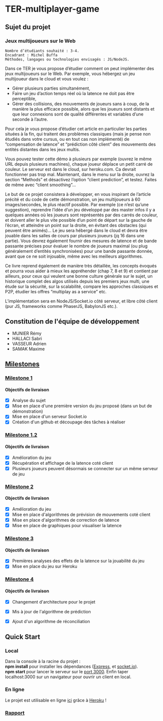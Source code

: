 # TER-multiplayer-game

## Sujet du projet

### Jeux multijoueurs sur le Web

    Nombre d’étudiants souhaité : 3-4.
    Encadrant : Michel Buffa
    Méthodes, langages ou technologies envisagés : JS/NodeJS.

Dans ce TER je vous propose d’étudier comment on peut implémenter des jeux multijoueurs sur le Web. Par exemple, vous hébergez un jeu multijoueur dans le cloud et vous voulez :

- Gérer plusieurs parties simultanément,
- Faire un jeu d’action temps réel où la latence ne doit pas être perceptible,
- Gérer des collisions, des mouvements de joueurs sans à coup, de la manière la plus efficace possible, alors que les joueurs sont distants et que leur connexions sont de qualité différentes et variables d’une seconde à l’autre.

Pour cela je vous propose d’étudier cet article en particulier les parties situées à la fin, qui traitent des problèmes classiques (mais je pense non étudiés dans votre cursus, ou en tout cas non implémenté) de “compensation de latence” et “prédiction côté client” des mouvements des entités distantes dans les jeux multis.

Vous pouvez tester cette démo à plusieurs par exemple (ouvrez le même URL depuis plusieurs machines), chaque joueur déplace un petit carré de couleur. Le serveur est dans le cloud, sur heroku.com. Ca devrait fonctionner pas trop mal. Maintenant, dans le menu sur la droite, ouvrez la section “Methods” et désactivez l’option “client prediction”, et testez. Faites de même avec “client smoothing”…

Le but de ce projet consistera à développer, en vous inspirant de l’article précité et du code de cette démonstration, un jeu multijoueurs à 60 images/secondes, le plus réactif possible. Par exemple (ce n’est qu’une suggestion), reprendre l’idée d’un jeu développé par des master infos il y a quelques années où les joueurs sont représentés par des carrés de couleur, et doivent aller le plus vite possible d’un point de départ sur la gauche de l’écran, et atteindre un point sur la droite, en évitant des obstacles (qui peuvent être animés)… Le jeu sera hébergé dans le cloud et devra être jouable dans les salles de cours par plusieurs joueurs (jq 16 dans une partie). Vous devrez également fournir des mesures de latence et de bande passante précises pour évaluer le nombre de joueurs maximal (ou plug généralement d’entités synchronisées) pour une bande passante donnée, avant que ce ne soit injouable, même avec les meilleurs algorithmes.

Ce livre reprend également de manière très détaillée, les concepts évoqués et pourra vous aider à mieux les appréhender (chap 7, 8 et 9) et contient par ailleurs, pour ceux qui veulent une bonne culture générale sur le sujet, un historique complet des algos utilisés depuis les premiers jeux multi, une étude sur la sécurité, sur la scalabilité, compare les approches classiques et P2P, étudier les offres “multiplay as a service” etc.

L’implémentation sera en NodeJS/Socket.io côté serveur, et libre côté client (pur JS, frameworks comme PhaserJS, BabylonJS etc.).

## Constitution de l'équipe de développement

- MUNIER Rémy
- HALLACI Sabri
- VASSEUR Adrien
- SAMAK Maxime

## [Milestones](https://github.com/maxime-samak/TER-multiplayer-game/milestones)

### [Milestone 1](https://github.com/maxime-samak/TER-multiplayer-game/milestone/1)
#### Objectifs de livraison
- [x] Analyse du sujet
- [x] Mise en place d'une première version du jeu proposé (dans un but de démonstration)
- [x] Mise en place d'un serveur Socket.io
- [x] Création d'un github et découpage des tâches à réaliser

### [Milestone 1.2](https://github.com/maxime-samak/TER-multiplayer-game/milestone/2)
#### Objectifs de livraison
- [x] Amélioration du jeu
- [x] Récupération et affichage de la latence coté client
- [x] Plusieurs joueurs peuvent désormais se connecter sur un même serveur de jeu

### [Milestone 2](https://github.com/maxime-samak/TER-multiplayer-game/milestone/3)
#### Objectifs de livraison
- [x] Amélioration du jeu
- [x] Mise en place d'algorithmes de prévision de mouvements coté client
- [x] Mise en place d'algorithmes de correction de latence
- [x] Mise en place de graphiques pour visualiser la latence

### [Milestone 3](https://github.com/maxime-samak/TER-multiplayer-game/milestone/4)
#### Objectifs de livraison
- [x] Premières analyses des effets de la latence sur la jouabilité du jeu
- [x] Mise en place du jeu sur Heroku

### [Milestone 4](https://github.com/maxime-samak/TER-multiplayer-game/milestone/5)
#### Objectifs de livraison
- [x] Changement d'architecture pour le projet
- [x] Mis à jour de l'algorithme de prédiction
- [x] Ajout d'un algorithme de réconciliation


## Quick Start

### Local
Dans la console à la racine du projet :  
**npm install** pour installer les dépendances ([Express](https://expressjs.com/), et [socket.io](https://socket.io/)).  
**npm start** pour lancer le serveur sur le [port 3000](http://localhost:3000/).
Enfin taper localhost:3000 sur un navigateur pour ouvrir un client en local.

### En ligne
Le projet est utilisable en ligne [ici](https://ter-jeu-multijoueurs.herokuapp.com/) grâce à [Heroku](https://www.heroku.com/) !

### [Rapport](https://maxime-samak.github.io/TER-multiplayer-game/2020/06/13/Rapport-TER.html)
